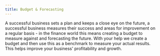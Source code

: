 ```yaml
---
title: Budget & Forecasting
---
```

A successful business sets a plan and keeps a close eye on the future, a successful business measures their success and areas for improvement on a regular basis - in the finance world this means creating a budget to measure against and forecasting the future. With your help we create a budget and then use this as a benchmark to measure your actual results. This helps improve your business' profitability and growth.
